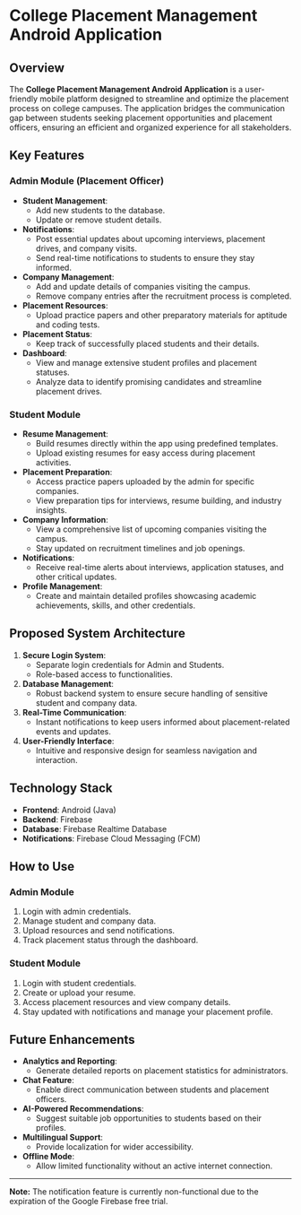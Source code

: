 # College Placement Management Android Application

## Overview
The **College Placement Management Android Application** is a user-friendly mobile platform designed to streamline and optimize the placement process on college campuses. The application bridges the communication gap between students seeking placement opportunities and placement officers, ensuring an efficient and organized experience for all stakeholders.

## Key Features

### Admin Module (Placement Officer)
- **Student Management**:
  - Add new students to the database.
  - Update or remove student details.
- **Notifications**:
  - Post essential updates about upcoming interviews, placement drives, and company visits.
  - Send real-time notifications to students to ensure they stay informed.
- **Company Management**:
  - Add and update details of companies visiting the campus.
  - Remove company entries after the recruitment process is completed.
- **Placement Resources**:
  - Upload practice papers and other preparatory materials for aptitude and coding tests.
- **Placement Status**:
  - Keep track of successfully placed students and their details.
- **Dashboard**:
  - View and manage extensive student profiles and placement statuses.
  - Analyze data to identify promising candidates and streamline placement drives.

### Student Module
- **Resume Management**:
  - Build resumes directly within the app using predefined templates.
  - Upload existing resumes for easy access during placement activities.
- **Placement Preparation**:
  - Access practice papers uploaded by the admin for specific companies.
  - View preparation tips for interviews, resume building, and industry insights.
- **Company Information**:
  - View a comprehensive list of upcoming companies visiting the campus.
  - Stay updated on recruitment timelines and job openings.
- **Notifications**:
  - Receive real-time alerts about interviews, application statuses, and other critical updates.
- **Profile Management**:
  - Create and maintain detailed profiles showcasing academic achievements, skills, and other credentials.

## Proposed System Architecture
1. **Secure Login System**:
   - Separate login credentials for Admin and Students.
   - Role-based access to functionalities.
2. **Database Management**:
   - Robust backend system to ensure secure handling of sensitive student and company data.
3. **Real-Time Communication**:
   - Instant notifications to keep users informed about placement-related events and updates.
4. **User-Friendly Interface**:
   - Intuitive and responsive design for seamless navigation and interaction.

## Technology Stack
- **Frontend**: Android (Java)
- **Backend**: Firebase
- **Database**: Firebase Realtime Database
- **Notifications**: Firebase Cloud Messaging (FCM)

## How to Use
### Admin Module
1. Login with admin credentials.
2. Manage student and company data.
3. Upload resources and send notifications.
4. Track placement status through the dashboard.

### Student Module
1. Login with student credentials.
2. Create or upload your resume.
3. Access placement resources and view company details.
4. Stay updated with notifications and manage your placement profile.

## Future Enhancements
- **Analytics and Reporting**:
  - Generate detailed reports on placement statistics for administrators.
- **Chat Feature**:
  - Enable direct communication between students and placement officers.
- **AI-Powered Recommendations**:
  - Suggest suitable job opportunities to students based on their profiles.
- **Multilingual Support**:
  - Provide localization for wider accessibility.
- **Offline Mode**:
  - Allow limited functionality without an active internet connection.
---



**Note:** The notification feature is currently non-functional due to the expiration of the Google Firebase free trial.

